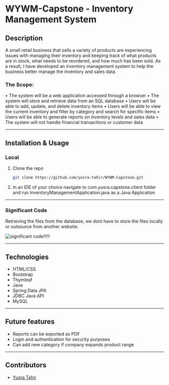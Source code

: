 # WYWM-Capstone - Inventory Management System

## Description

A small retail business that sells a variety of products are experiencing issues with managing their inventory and keeping track of what products are in stock, what needs to be reordered, and how much has been sold. As a result, I have developed an inventory management system to help the business better manage the inventory and sales data.

### The Scope: 

•	The system will be a web application accessed through a browser
•	The system will store and retrieve data from an SQL database
•	Users will be able to add, update, and delete inventory items
•	Users will be able to view the current inventory and filter by category and search for specific items
•	Users will be able to generate reports on inventory levels and sales data
•	The system will not handle financial transactions or customer data

---

## Installation & Usage

### Local

1. Clone the repo
   ```sh
   git clone https://github.com/yusra-tahir/WYWM-Capstone.git
   ```
2. In an IDE of your choice navigate to com.yusra.capstone.client folder and run InventoryManagementApplication.java as a Java Application

---

### Significant Code

Retrieving the files from the database, we dont have to store the files locally or outsource from another website.

![significant code](/sig-code.png)!!!!!

---

## Technologies

- HTML/CSS
- Bootstrap 
- Thymleaf 
- Java 
- Spring Data JPA 
- JDBC Java API
- MySQL

---

## Future features

- Reports can be exported as PDF 
- Login and authentication for security purposes
- Can add new category if company expands product range 

---

## Contributors

- [Yusra Tahir](https://github.com/yusra-tahir)
